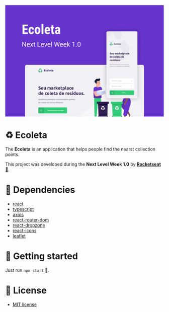 <img src=".github/ecoleta-NLW_01.jpg" alt="Ecoleta" />

# :recycle: Ecoleta
The **Ecoleta** is an application that helps people find the nearst collection points.

This project was developed during the **Next Level Week 1.0** by **[Rocketseat :rocket:](https://github.com/Rocketseat)**.

# :hammer: Dependencies
- [react](https://reactjs.org/)
- [typescript](https://www.npmjs.com/package/typescript)
- [axios](https://www.npmjs.com/package/axios)
- [react-router-dom](https://www.npmjs.com/package/react-router-dom)
- [react-dropzone](https://www.npmjs.com/package/react-dropzone)
- [react-icons](https://www.npmjs.com/package/react-icons)
- [leaflet](https://www.npmjs.com/package/leaflet)

# :checkered_flag: Getting started
Just run `npm start` :slightly_smiling_face:.

# :memo: License
- [MIT license](https://opensource.org/licenses/MIT)